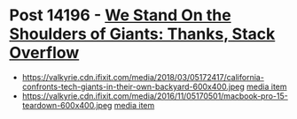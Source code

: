 # Post 14196 - [We Stand On the Shoulders of Giants: Thanks, Stack Overflow](https://www.ifixit.com/News/14196/we-stand-on-the-shoulders-of-giants)

- https://valkyrie.cdn.ifixit.com/media/2018/03/05172417/california-confronts-tech-giants-in-their-own-backyard-600x400.jpeg [media item](media-27559.md)
- https://valkyrie.cdn.ifixit.com/media/2016/11/05170501/macbook-pro-15-teardown-600x400.jpeg [media item](media-27705.md)